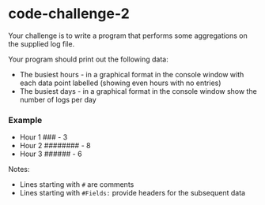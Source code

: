﻿# code-challenge-2

Your challenge is to write a program that performs some aggregations on the supplied log file.

Your program should print out the following data:
* The busiest hours - in a graphical format in the console window with each data point labelled (showing even hours with no entries)
* The busiest days - in a graphical format in the console window show the number of logs per day


### Example

* Hour 1 ### - 3
* Hour 2 ######## - 8
* Hour 3 ###### - 6


Notes:
* Lines starting with `#` are comments
* Lines starting with `#Fields:` provide headers for the subsequent data
